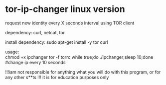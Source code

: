 # tor-ip-changer linux version
request new identity every X seconds interval using TOR client

dependency:   curl, netcat, tor

install dependency:   sudo apt-get install -y tor curl

usage:  
chmod +x ipchanger
tor -f torrc
while true;do ./ipchanger;sleep 10;done    #change ip every 10 seconds

!!!iam not responsible for anything what you will do with this program, or for any other s**ts !!!
it is for education purposes only